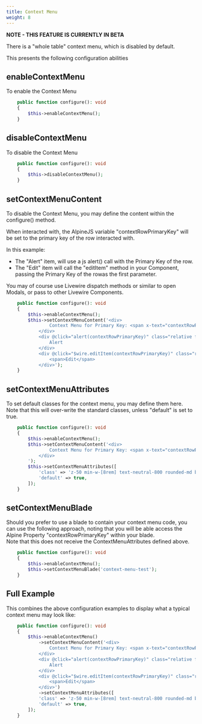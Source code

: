 ```yaml
---
title: Context Menu
weight: 8
---
```


**NOTE - THIS FEATURE IS CURRENTLY IN BETA**

There is a "whole table" context menu, which is disabled by default.

This presents the following configuration abilities

## enableContextMenu

To enable the Context Menu 
```php
    public function configure(): void
    {
        $this->enableContextMenu();
    }
```

## disableContextMenu

To disable the Context Menu 
```php
    public function configure(): void
    {
        $this->disableContextMenu();
    }
```

## setContextMenuContent

To disable the Context Menu, you may define the content within the configure() method.

When interacted with, the AlpineJS variable "contextRowPrimaryKey" will be set to the primary key of the row interacted with.

In this example:
- The "Alert" item, will use a js alert() call with the Primary Key of the row.
- The "Edit" item will call the "editItem" method in your Component, passing the Primary Key of the rowas the first parameter.

You may of course use Livewire dispatch methods or similar to open Modals, or pass to other Livewire Components.
```php
    public function configure(): void
    {
        $this->enableContextMenu();
        $this->setContextMenuContent('<div>
                Context Menu for Primary Key: <span x-text="contextRowPrimaryKey"></span>
            </div>
            <div @click="alert(contextRowPrimaryKey)" class="relative flex cursor-default select-none group items-center rounded px-2 py-1.5 hover:bg-neutral-100 outline-none pl-8  data-[disabled]:opacity-50 data-[disabled]:pointer-events-none">
                Alert
            </div>
            <div @click="$wire.editItem(contextRowPrimaryKey)" class="relative flex cursor-default select-none group items-center rounded px-2 py-1.5 hover:bg-neutral-100 outline-none pl-8  data-[disabled]:opacity-50 data-[disabled]:pointer-events-none">
                <span>Edit</span>
            </div>');
    }
```
## setContextMenuAttributes

To set default classes for the context menu, you may define them here.  Note that this will over-write the standard classes, unless "default" is set to true.
```php
    public function configure(): void
    {
        $this->enableContextMenu();
        $this->setContextMenuContent('<div>
                Context Menu for Primary Key: <span x-text="contextRowPrimaryKey"></span>
            </div>
        ');
        $this->setContextMenuAttributes([
            'class' => 'z-50 min-w-[8rem] text-neutral-800 rounded-md border border-neutral-200/70 bg-white text-sm fixed p-1 shadow-md w-12',
            'default' => true,
        ]);
    }
```

## setContextMenuBlade
Should you prefer to use a blade to contain your context menu code, you can use the following approach, noting that you will be able access the Alpine Property "contextRowPrimaryKey" within your blade.  
Note that this does not receive the ContextMenuAttributes defined above.

```php
    public function configure(): void
    {
        $this->enableContextMenu();
        $this->setContextMenuBlade('context-menu-test');
    }
```

## Full Example

This combines the above configuration examples to display what a typical context menu may look like:

```php
    public function configure(): void
    {
        $this->enableContextMenu()
            ->setContextMenuContent('<div>
                Context Menu for Primary Key: <span x-text="contextRowPrimaryKey"></span>
            </div>
            <div @click="alert(contextRowPrimaryKey)" class="relative flex cursor-default select-none group items-center rounded px-2 py-1.5 hover:bg-neutral-100 outline-none pl-8  data-[disabled]:opacity-50 data-[disabled]:pointer-events-none">
                Alert
            </div>
            <div @click="$wire.editItem(contextRowPrimaryKey)" class="relative flex cursor-default select-none group items-center rounded px-2 py-1.5 hover:bg-neutral-100 outline-none pl-8  data-[disabled]:opacity-50 data-[disabled]:pointer-events-none">
                <span>Edit</span>
            </div>')
            ->setContextMenuAttributes([
            'class' => 'z-50 min-w-[8rem] text-neutral-800 rounded-md border border-neutral-200/70 bg-white text-sm fixed p-1 shadow-md w-64',
            'default' => true,
        ]);
    }
```
